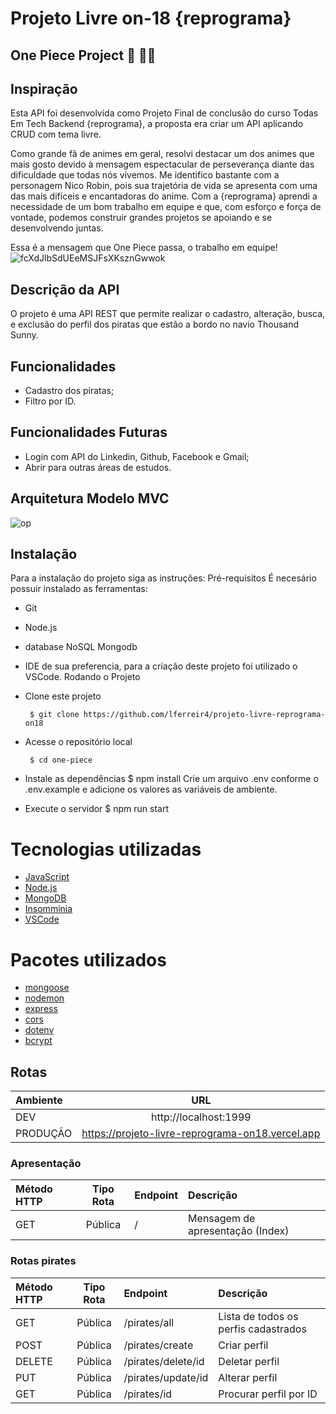 # Projeto Livre on-18 {reprograma}

## One Piece Project :rowboat: :pirate_flag:

## Inspiração

Esta API foi desenvolvida como Projeto Final de conclusão do curso Todas Em Tech Backend {reprograma}, a proposta era criar um API aplicando CRUD com tema livre.

Como grande fã de animes em geral, resolvi destacar um dos animes que mais gosto devido à mensagem espectacular de perseverança diante das dificuldade que todas nós vivemos.
Me identifico bastante com a personagem Nico Robin, pois sua trajetória de vida se apresenta com uma das mais difíceis e encantadoras do anime.
Com a {reprograma} aprendi a necessidade de um bom trabalho em equipe e que, com esforço e força de vontade, podemos construir grandes projetos se apoiando e se desenvolvendo juntas.

Essa é a mensagem que One Piece passa, o trabalho em equipe!
![fcXdJlbSdUEeMSJFsXKsznGwwok](https://user-images.githubusercontent.com/68795916/206922385-09a38f1e-44a2-45fa-893d-b0a64e669928.jpg)

## Descrição da API

O projeto é uma API REST que permite realizar o cadastro, alteração, busca, e exclusão do perfil dos piratas que estão a bordo no navio Thousand Sunny.

## Funcionalidades

- Cadastro dos piratas;
- Filtro por ID.

## Funcionalidades Futuras

- Login com API do Linkedin, Github, Facebook e Gmail;
- Abrir para outras áreas de estudos.

## Arquitetura Modelo MVC

![op](https://user-images.githubusercontent.com/68795916/207856106-99904c88-3626-4cad-a84e-fe65633d5537.jpeg)

## Instalação

Para a instalação do projeto siga as instruções:
Pré-requisitos
É necesário possuir instalado as ferramentas:

- Git
- Node.js
- database NoSQL Mongodb
- IDE de sua preferencia, para a criação deste projeto foi utilizado o VSCode.
  Rodando o Projeto
- Clone este projeto

       $ git clone https://github.com/lferreir4/projeto-livre-reprograma-on18

- Acesse o repositório local

       $ cd one-piece

- Instale as dependências
  $ npm install
  Crie um arquivo .env conforme o .env.example e adicione os valores as variáveis de ambiente.
- Execute o servidor
  $ npm run start

# Tecnologias utilizadas

- [JavaScript](https://www.javascript.com/)
- [Node.js](https://nodejs.org/en/)
- [MongoDB](https://www.mongodb.com/home)
- [Insomminia](https://insomnia.rest/download)
- [VSCode](https://code.visualstudio.com/download)

# Pacotes utilizados

- [mongoose](https://mongoosejs.com/)
- [nodemon](https://nodemon.io/)
- [express](https://expressjs.com/pt-br/)
- [cors](https://www.npmjs.com/package/cors)
- [dotenv](https://www.npmjs.com/package/dotenv)
- [bcrypt](https://www.npmjs.com/package/bcrypt)

## Rotas

| Ambiente |                       URL                        |
| :------- | :----------------------------------------------: |
| DEV      |              http://localhost:1999               |
| PRODUÇÃO | https://projeto-livre-reprograma-on18.vercel.app |

### Apresentação

| Método HTTP | Tipo Rota | Endpoint | Descrição                        |
| :---------- | :-------: | :------- | :------------------------------- |
| GET         |  Pública  | /        | Mensagem de apresentação (Index) |

### Rotas pirates

| Método HTTP | Tipo Rota | Endpoint           | Descrição                            |
| :---------- | :-------: | :----------------- | :----------------------------------- |
| GET         |  Pública  | /pirates/all       | Lista de todos os perfis cadastrados |
| POST        |  Pública  | /pirates/create    | Criar perfil                         |
| DELETE      |  Pública  | /pirates/delete/id | Deletar perfil                       |
| PUT         |  Pública  | /pirates/update/id | Alterar perfil                       |
| GET         |  Pública  | /pirates/id        | Procurar perfil por ID               |
